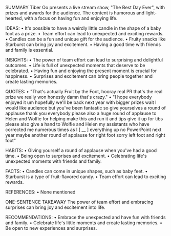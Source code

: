 SUMMARY
Tiber Oo presents a live stream show, "The Best Day Ever", with prizes and awards for the audience. The content is humorous and light-hearted, with a focus on having fun and enjoying life.

IDEAS:
• It's possible to have a weirdly little candle in the shape of a baby foot as a prize.
• Team effort can lead to unexpected and exciting rewards.
• Candles can be a fun and unique gift for the audience.
• Fruity snacks like Starburst can bring joy and excitement.
• Having a good time with friends and family is essential.

INSIGHTS:
• The power of team effort can lead to surprising and delightful outcomes.
• Life is full of unexpected moments that deserve to be celebrated.
• Having fun and enjoying the present moment is crucial for happiness.
• Surprises and excitement can bring people together and create lasting memories.

QUOTES:
• "That's actually Fruit by the Foot, hooray real PR that's the real prize we really won honestly damn that's crazy."
• "I hope everybody enjoyed it um hopefully we'll be back next year with bigger prizes wait I would like audience but you've been fantastic so give yourselves a round of applause thank you everybody please also a huge round of applause to Helen and Wolfie for helping make this and run it and tips give it up for tibs please also give a hand to Wolfie and Helen my assistants who have corrected me numerous times as I [ __ ] everything up no PowerPoint next year maybe another round of applause for right foot sorry left foot and right foot"

HABITS:
• Giving yourself a round of applause when you've had a good time.
• Being open to surprises and excitement.
• Celebrating life's unexpected moments with friends and family.

FACTS:
• Candles can come in unique shapes, such as baby feet.
• Starburst is a type of fruit-flavored candy.
• Team effort can lead to exciting rewards.

REFERENCES:
• None mentioned

ONE-SENTENCE TAKEAWAY
The power of team effort and embracing surprises can bring joy and excitement into life.

RECOMMENDATIONS:
• Embrace the unexpected and have fun with friends and family.
• Celebrate life's little moments and create lasting memories.
• Be open to new experiences and surprises.

